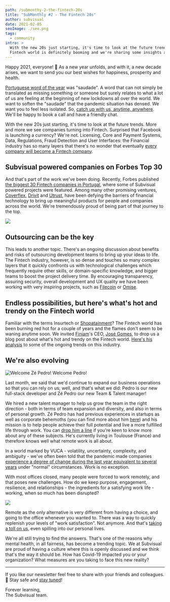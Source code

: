 ```yaml
---
path: /submonthy-2-the-fintech-20s
title: "SubMonthly #2 - The Fintech 20s"
author: subvisual
date: 2021-02-05
seoImage: ./seo.png
tags:
  - community
intro: >
  With the new 20s just starting, it's time to look at the future trends. The
  Fintech world is definitely booming and we're sharing some insights about it.
---
```


Happy 2021, everyone! 🥳 As a new year unfolds, and with it, a new decade
arises, we want to send you our best wishes for happiness, prosperity and
health.


[Portuguese word of the year] was "saudade". A word that can not simply be
translated as missing something or someone but surely relates to what a lot of
us are feeling at the beginning of new lockdowns all over the world. We want to
soften the "saudade" that the pandemic situation has densed. We want you to
feel less isolated. So, [catch up with us, anytime, anywhere][contact]. We'll
be happy to book a call and have a friendly chat.

With the new 20s just starting, it's time to look at the future trends. More
and more we see companies turning into Fintech. Surprised that Facebook is
launching a currency? We're not. Licensing, Core and Payment Systems, Data,
Regulations, Fraud Detection and User Interfaces: the Financial industry has so
many layers that there's no wonder that eventually [every company will become a
Fintech company].


## Subvisual powered companies on Forbes Top 30

And that's part of the work we've been doing. Recently, Forbes published [the
biggest 30 Fintech companies in Portugal], where some of Subvisual powered
projects were featured. Among many other promising ventures, [Coverflex],
[Drivit] and [Utrust], have been defying the barriers of financial technology
to bring up meaningful products for people and companies across the world.
We're tremendously proud of being part of that journey to the top.

![](./pt-30-biggest-fintech.jpeg)


## Outsourcing can be the key

This leads to another topic. There's an ongoing discussion about benefits and
risks of outsourcing development teams to bring up your ideas to life. The
Fintech industry, however, is so dense and touches so many complex layers that
it quickly confronts us with technological challenges which frequently require
other skills, or domain-specific knowledge, and bigger teams to boost the
project delivery time. By encouraging transparency, assuring security, overall
development and UX quality we have been working with very inspiring projects,
such as [Filecoin] or [Omise].


## Endless possibilities, but here's what's hot and trendy on the Fintech world

Familiar with the terms Insurtech or [Shopatainment]? The Fintech world has been
burning red hot for a couple of years and the flames don't seem to be waning
anytime soon. We invited [Finiam]'s CEO, [José Gomes], to drop us a blog post about
what's hot and trendy on the Fintech world. [Here's his
analysis][who-let-fintech-out] to some of the ongoing trends on this industry.


## We're also evolving

![Welcome Zé Pedro! Welcome Pedro!](./welcome.png)

Last month, we said that we'd continue to expand our business operations so
that you can rely on us; well, and that's what we did: Pedro is our new
full-stack developer and Zé Pedro our new Team & Talent manager!

We hired a new talent manager to help us grow the team in the right direction -
both in terms of team expansion and diversity, and also in terms of personal
growth. Zé Pedro has had previous experiences in startups as well as corporate
behemoths (you can find more about him [here][josepedrocabrita]) and his
mission is to help people achieve their full potential and live a more
fulfilled life through work. You can [drop him a line][mail:zepedro] if you're
keen to know more about any of these subjects.  He's currently living in
Toulouse (France) and therefore knows well what remote work is all about.

In a world marked by VUCA - volatility, uncertainty, complexity, and ambiguity -
we've often been told that the pandemic made companies [experience a degree of
change during the last year equivalent to several years] under "normal"
circumstances. Work is no exception. 

With most offices closed, many people were forced to work remotely, and that
poses new challenges. How do we keep purpose, engagement, resilience, and
relationships - the ingredients for a satisfying work life - working, when so
much has been disrupted?

![](./cooks.png)

Remote as the only alternative is very different from having a choice, and
going to the office whenever you wanted to. There was a way to quickly
replenish your levels of "work satisfaction". Not anymore. And that's [taking a
toll on us], even spilling into our personal lives.

We're all still trying to find the answers. That's one of the reasons why
mental health, in all fairness, has become a trending topic. We at Subvisual
are proud of having a culture where this is openly discussed and we think
that's the way it should be. How has Covid-19 impacted you or your
organization? What measures are you taking to face this new reality?


---

If you like our newsletter feel free to share with your friends and colleagues. 🙂 
Stay safe and [stay tuned]!

Forever learning,<br>
The Subvisual team.


[Portuguese word of the year]: https://www.palavradoano.pt/
[contact]: mailto:contact@subvisual.com
[every company will become a Fintech company]: https://a16z.com/2020/01/21/every-company-will-be-a-fintech-company/
[the biggest 30 Fintech companies in Portugal]: https://twitter.com/subvisual/status/1349411466001182721
[Coverflex]: https://www.coverflex.com/
[Drivit]: https://www.drivit.com/
[Utrust]: https://utrust.com/
[Filecoin]: https://filecoin.io/
[Omise]: https://www.omise.co/
[Shopatainment]: https://a16z.com/2020/12/14/shopatainment/
[Finiam]: https://finiam.com/
[José Gomes]: https://www.linkedin.com/in/jfsgomes/
[who-let-fintech-out]: https://subvisual.com/blog/posts/who-let-fintech-out
[josepedrocabrita]: https://www.linkedin.com/in/josepedrocabrita/
[mail:zepedro]: mailto:zepedro@subvisual.co
[experience a degree of change during the last year equivalent to several years]: https://www.mckinsey.com/business-functions/strategy-and-corporate-finance/our-insights/how-covid-19-has-pushed-companies-over-the-technology-tipping-point-and-transformed-business-forever#
[taking a toll on us]: https://www.euro.who.int/en/health-topics/health-emergencies/coronavirus-covid-19/publications-and-technical-guidance/noncommunicable-diseases/mental-health-and-covid-19
[stay tuned]: https://subvisual.us5.list-manage.com/subscribe?u=79f7816bac08905f81c1a8689&id=f8b8f31221
